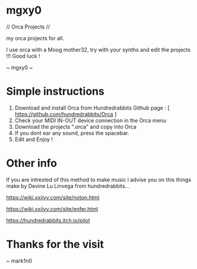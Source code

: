 # mgxy0

// Orca Projects //

my orca projects for all.

I use orca with a Moog mother32, try with your synths and edit the projects !!! Good luck !

~ mgxy0 ~

# Simple instructions

1. Download and install Orca from Hundredrabbits Github page : [ https://github.com/hundredrabbits/Orca ] 
2. Check your MIDI IN-OUT device connection in the Orca menu
3. Download the projects ".orca" and copy into Orca
4. If you dont ear any sound, press the spacebar. 
5. Edit and Enjoy !

# Other info

If you are intrested of this method to make music i advise you on this things make by Devine Lu Linvega from hundredrabbits...

https://wiki.xxiivv.com/site/noton.html

https://wiki.xxiivv.com/site/enfer.html

https://hundredrabbits.itch.io/pilot

# Thanks for the visit
~ mark1n0
